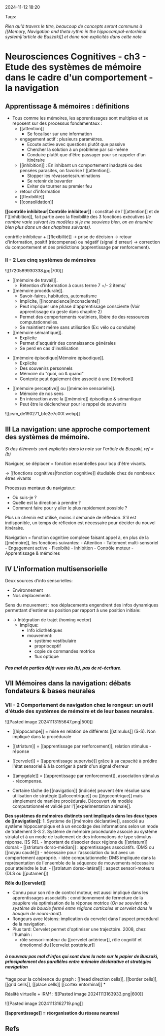 2024-11-12 18:20


Tags:

*Rien qu'à travers le titre, beaucoup de concepts seront communs à [[Memory, Navigation and theta rythm in the hippocampal-entorhinal system|l'article de Buszaki]] et donc non explicités dans cette note*

# Neurosciences Cognitives - ch3 - Etude des systèmes de mémoire dans le cadre d'un comportement - la navigation

## Apprentissage & mémoires : définitions

- Tous comme les mémoires, les apprentissages sont multiples et se reposent sur des processus fondamentaux : 
	- [[attention]]
		- Se focaliser sur une information
	- engagement actif : plusieurs paramètres.
		- Ecoute active avec questions plutôt que passive 
		- Chercher la solution à un problème par soi-même
		- Conduire plutôt que d'être passager pour se rappeler d'un itinéraire 
	- [[inhibition]] : En inhibant un comportement inadapté ou des pensées parasites, on favorise l'[[attention]].
		- Stopper les rêvasseries/ruminations 
		- Se retenir de bavarder 
		- Eviter de tourner au premier feu
	- retour d'information
	- [[flexibilité]]
	- [[consolidation]]
	
**[[contrôle inhibiteur|Contrôle inhibiteur]]** : constitué de l'[[attention]] et de l'[[inhibition]], fait partie avec la flexibilité des 3 fonctions exécutives (*le nombre varie suivant les modèles si je me souviens bien, on en énumère bien plus dans un des chapitres suivants)*.

contrôle inhibiteur + [[flexibilité]]
	-> prise de décision
		 -> retour d'information, positif (récompense) ou négatif (signal d'erreur)
			  -> correction du comportement et des prédictions (apprentissage par renforcement).

 ### II - 2 Les cinq systèmes de mémoires
![[1720589930338.jpg|700]]


- [[mémoire de travail]].
	- Rétention d'information à cours terme 7 +/- 2 items/
- [[mémoire procédurale]].
	- Savoir-faires, habitudes, automatisme 
	- Implicite, [[inconscience|inconsciente]]
	- Peut impliquer une phase d'apprentissage consciente (Voir apprentissage du geste dans chapitre 2)
	- Permet des comportements routiniers, libère de des ressources computationnelles.
	- Se maintient même sans utilisation (Ex: vélo ou conduite)
- [[mémoire sémantique]].
	- Explicite
	- Permet d'acquérir des connaissance générales 
	- Se perd en cas d'inutilisation
* [[mémoire épisodique|Mémoire épisodique]].
	* Explicite
	* Des souvenirs personnels
	* Mémoire du "quoi, où & quand"
	* Contexte peut également être associé à une [[émotion]]
- [[mémoire perceptive]] ou [[mémoire sensorielle]].
	- Mémoire de nos sens
	- En interaction avec la [[mémoire]] épisodique & sémantique
	- Peut être le déclencheur pour le rappel de souvenirs

![[csm_de190271_bfe2e7c00f.webp]]


## III La navigation: une approche comportement des systèmes de mémoire.
*Si des éléments sont explicités dans la note sur l'article de Buszaki, ref = (b)*

Naviguer, se déplacer = fonction essentielles pour bcp d'être vivants. 
	
-> [[fonctions cognitives|fonction cognitive]]  étudiable chez de nombreux êtres vivants

Processus mentaux du navigateur:
- Où suis-je ?
- Quelle est la direction à prendre ?
- Comment faire pour y aller le plus rapidement possible ?

Plus un chemin est utilisé, moins il demande de réflexion. S'il est indisponible, un temps de réflexion est nécessaire pour décider du nouvel itinéraire.

Navigation = fonction cognitive complexe faisant appel à, en plus de la [[mémoire]], les fonctions suivantes:
	- Attention
	- Taitement multi-sensoriel
	- Engagement active
	- Flexibilté
	- Inhibition
	- Contrôle moteur
	- Apprentissage & mémoires 

## IV L'information multisensorielle

Deux sources d'info sensorielles:
- Environnement
- Nos déplacements

Sens du mouvement : nos déplacements engendrent des infos dynamiques permettant d'estimer sa position par rapport à une position initiale:
- -> Intégration de trajet (homing vector)
	- Implique:
		- Info idiothétiques
		- mouvement:
			- système vestibulaire
			- proprioceptif
			- copie de commandes motrice
			- flux optique
##### Pas mal de parties déjà vues via (b), pas de ré-écriture. 

## VII Mémoires dans la navigation: débats fondateurs & bases neurales

### VII - 2 Comportement de navigation chez le rongeur: un outil d'étude des systèmes de mémoire et de leur bases neurales.

![[Pasted image 20241113155647.png|500]]

- [[hippocampe]] = mise en relation de différents [[stimulus]] (S-S). Non impliqué dans la procédurale
- [[striatum]] = [[apprentissage par renforcement]], relation stimulus - réponse 
- [[cervelet]] = [[apprentissage supervisé]] grâce à sa capacité à prédire l'état sensoriel & à la corriger à partir d'un signal d'erreur 
- [[amygdale]] = [[apprentissage par renforcement]], association stimulus - récompense.

- Certaine tâche de [[navigation]] (indicée) peuvent être résolue sans utilisation de stratégie [[allocentrique]] ou [[égocentrique]] mais simplement de manière procédurale. Découvert via modèle computationnel et validé par l'[[expérimentation animale]]. 

 **Des systèmes de mémoires distincts sont impliqués dans les deux types de [[navigation]]**:
	1. Système de [[mémoire déclarative]], associé au système hippocampique et à un encodage des informations selon un mode de traitement S-S 
	2. Système de mémoire procédurale associé au système striatal et à un mode de traitement de des informations de type stimulus-réponse. [[S-R]].
		- Important de dissocier deux régions du [[striatum]] dorsal:
			- [[striatum dorso-médian]] : apprentissages associatifs. (DMS ou [[noyau caudé]])
				- nécessaire pour l'association du but avec un comportement approprié.
				- idée computationnelle: DMS impliquée dans la représentation de l'ensemble de la séquence de mouvements nécessaire pour atteindre le but.
			- [[striatum dorso-latéral]] : aspect sensori-moteurs (DLS ou [[putamen]])

**Rôle du [[cervelet]]**
- Connu pour son rôle de control moteur, est aussi impliqué dans les apprentissages associatifs : conditionnement de fermeture de la paupière via optimisation de la réponse motrice (*On se souvient du système de boucle fermé entre régions corticales et cervelet dans le bouquin de neuro-anat).* 
- Rongeurs avec lésions: implication du cervelet dans l'aspect procédural de la navigation. 
- Plus tard: Cervelet permet d'optimiser une trajectoire. 
2008, chez l'humain :
	- rôle sensori-moteur du [[cervelet antérieur]], rôle cognitif et émotionnel du [[cervelet postérieur]] 


##### *à nouveau pas mal d'infos qui sont dans la note sur le papier de Buszaki, principalement des parallèles entre mémoire déclarative et stratégies navigation*
*tags pour la cohérence du graph : [[head direction cells]], [[border cells]], [[grid cells]], [[place cells]] [[cortex entorhinal]] * 


Réalité virtuelle + IRMf :
![[Pasted image 20241113163933.png|600]]


![[Pasted image 20241113162719.png]]


**[[apprentissage]] = réorganisation du réseau neuronal**



## Refs
